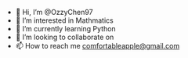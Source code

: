 - 👋 Hi, I’m @OzzyChen97
- 👀 I’m interested in Mathmatics
- 🌱 I’m currently learning Python
- 💞️ I’m looking to collaborate on 
- 📫 How to reach me comfortableapple@gmail.com

<!---
OzzyChen97/OzzyChen97 is a ✨ special ✨ repository because its `README.md` (this file) appears on your GitHub profile.
You can click the Preview link to take a look at your changes.
--->
